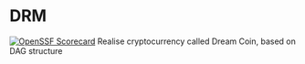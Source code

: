 # DRM
[![OpenSSF Scorecard](https://api.securityscorecards.dev/projects/github.com/Persifon/DRM/badge)](https://securityscorecards.dev/viewer/?uri=github.com/Persifon/DRM)
Realise cryptocurrency called Dream Coin, based on DAG structure

